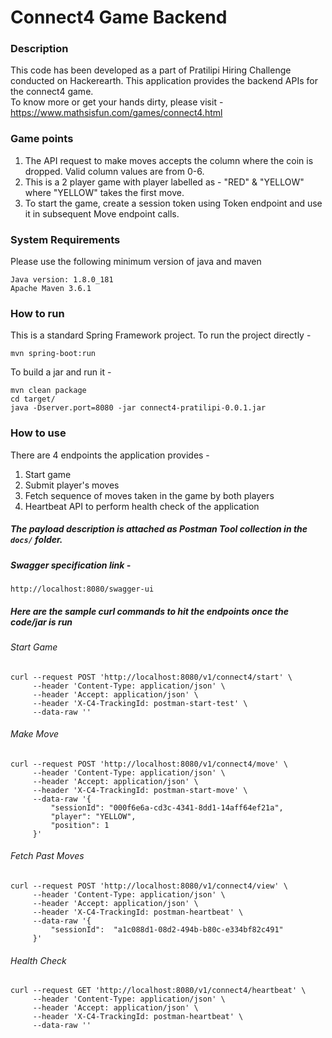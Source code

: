 # Connect4 Game Backend

### Description
This code has been developed as a part of Pratilipi Hiring Challenge conducted on Hackerearth.
This application provides the backend APIs for the connect4 game. <br>
To know more or get your hands dirty, please visit - https://www.mathsisfun.com/games/connect4.html <br>

### Game points
1. The API request to make moves accepts the column where the coin is dropped. Valid column values are from 0-6.
2. This is a 2 player game with player labelled as - "RED" & "YELLOW" where "YELLOW" takes the first move.
3. To start the game, create a session token using Token endpoint and use it in subsequent Move endpoint calls.

### System Requirements
Please use the following minimum version of java and maven
~~~
Java version: 1.8.0_181
Apache Maven 3.6.1
~~~

### How to run
This is a standard Spring Framework project. To run the project directly - 
~~~
mvn spring-boot:run
~~~
To build a jar and run it -
~~~
mvn clean package
cd target/
java -Dserver.port=8080 -jar connect4-pratilipi-0.0.1.jar
~~~

### How to use
There are 4 endpoints the application provides - 
1. Start game
2. Submit player's moves
3. Fetch sequence of moves taken in the game by both players
4. Heartbeat API to perform health check of the application

##### The payload description is attached as Postman Tool collection in the `docs/` folder.

##### Swagger specification link - 
```
http://localhost:8080/swagger-ui
```
##### Here are the sample curl commands to hit the endpoints once the code/jar is run

###### Start Game
```
curl --request POST 'http://localhost:8080/v1/connect4/start' \
     --header 'Content-Type: application/json' \
     --header 'Accept: application/json' \
     --header 'X-C4-TrackingId: postman-start-test' \
     --data-raw ''
``` 
###### Make Move
```
curl --request POST 'http://localhost:8080/v1/connect4/move' \
     --header 'Content-Type: application/json' \
     --header 'Accept: application/json' \
     --header 'X-C4-TrackingId: postman-start-move' \
     --data-raw '{
         "sessionId": "000f6e6a-cd3c-4341-8dd1-14aff64ef21a",
         "player": "YELLOW",
         "position": 1
     }'
```

###### Fetch Past Moves
```
curl --request POST 'http://localhost:8080/v1/connect4/view' \
     --header 'Content-Type: application/json' \
     --header 'Accept: application/json' \
     --header 'X-C4-TrackingId: postman-heartbeat' \
     --data-raw '{
         "sessionId":  "a1c088d1-08d2-494b-b80c-e334bf82c491"
     }'
```

###### Health Check
```
curl --request GET 'http://localhost:8080/v1/connect4/heartbeat' \
     --header 'Content-Type: application/json' \
     --header 'Accept: application/json' \
     --header 'X-C4-TrackingId: postman-heartbeat' \
     --data-raw ''
```
